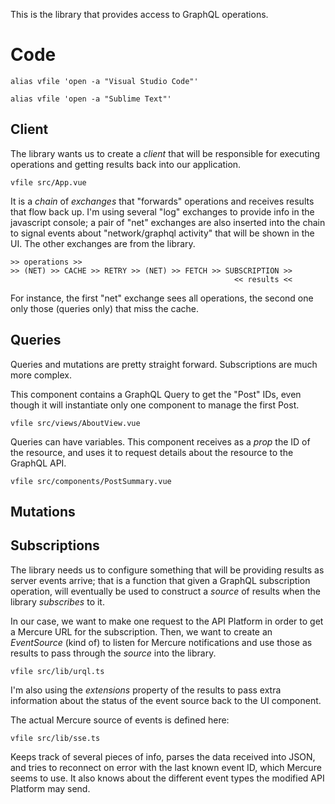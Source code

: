 This is the library that provides access to GraphQL operations.
# Code
```shell
alias vfile 'open -a "Visual Studio Code"'
```
```shell
alias vfile 'open -a "Sublime Text"'
```
## Client
The library wants us to create a _client_ that will be responsible for executing operations and getting results back into our application.
```
vfile src/App.vue
```

It is a _chain_ of _exchanges_ that "forwards" operations and receives results that flow back up. I'm using several "log" exchanges to provide info in the javascript console; a pair of "net" exchanges are also inserted into the chain to signal events about "network/graphql activity" that will be shown in the UI. The other exchanges are from the library.
```
>> operations >>
>> (NET) >> CACHE >> RETRY >> (NET) >> FETCH >> SUBSCRIPTION >>
                                                  << results <<
```

For instance, the first "net" exchange sees all operations, the second one only those (queries only) that miss the cache.
## Queries
Queries and mutations are pretty straight forward. Subscriptions are much more complex.

This component contains a GraphQL Query to get the "Post" IDs, even though it will instantiate only one component to manage the first Post.
```
vfile src/views/AboutView.vue
```

Queries can have variables. This component receives as a _prop_ the ID of the resource, and uses it to request details about the resource to the GraphQL API.
```
vfile src/components/PostSummary.vue
```
## Mutations
## Subscriptions
The library needs us to configure something that will be providing results as server events arrive; that is a function that given a GraphQL subscription operation, will eventually be used to construct a _source_ of results when the library _subscribes_ to it.

In our case, we want to make one request to the API Platform in order to get a Mercure URL for the subscription. Then, we want to create an _EventSource_ (kind of) to listen for Mercure notifications and use those as results to pass through the _source_ into the library.

```
vfile src/lib/urql.ts
```

I'm also using the _extensions_ property of the results to pass extra information about the status of the event source back to the UI component.

The actual Mercure source of events is defined here:
```
vfile src/lib/sse.ts
```

Keeps track of several pieces of info, parses the data received into JSON, and tries to reconnect on error with the last known event ID, which Mercure seems to use. It also knows about the different event types the modified API Platform may send.

